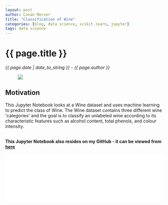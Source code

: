 ```yaml
---
layout: post
author: Conan Mercer
title: "Classification of Wine"
categories: [blog, data science, scikit-learn, jupyter]
tags: data science
---
```


<script src="https://polyfill.io/v3/polyfill.min.js?features=es6"></script>
<script id="MathJax-script" async
          src="https://cdn.jsdelivr.net/npm/mathjax@3/es5/tex-mml-chtml.js">
</script>
<script>
  function resizeIframe(obj) {
    obj.style.height = obj.contentWindow.document.documentElement.scrollHeight + 'px';
  }
</script>

<div class="post-paragraph">
  <h1>{{ page.title }}</h1>
  <p><i>{{ page.date | date_to_string }} - {{ page.author }}</i></p>

  <figure>
  <img src="{{site.baseurl}}/assets/minified/images/datascience/wine.jpg">
  </figure>

<h2>Motivation</h2>

This Jupyter Notebook looks at a Wine dataset and uses machine learning to predict the class of Wine. The Wine dataset contains three different wine 'categories' and the goal is to classify an unlabeled wine according to its characteristic features such as alcohol content, total phenols, and colour intensity.
<br>
<br>

<b>This Jupyter Notebook also resides on my GitHub - it can be viewed from <a href="https://github.com/ConanMercer/Classification_of_wine/blob/master/WineAnalysis.ipynb" target="_blank">here</a></b>

<div class="post-paragraph">

<iframe src="{{site.baseurl}}/assets/html/WineAnalysis.html" width="100%" scrolling="no" frameBorder="0" onload="resizeIframe(this)"></iframe>

</div>
